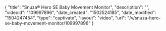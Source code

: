 {
    "title": "Snuza&reg; Hero SE Baby Movement Monitor",
    "description": "",
    "videoid": "109997896",
    "date_created": "1502524185",
    "date_modified": "1504247454",
    "type": "captivate",
    "layout": "video",
    "url": "\/v\/snuza-hero-se-baby-movement-monitor\/109997896"
}